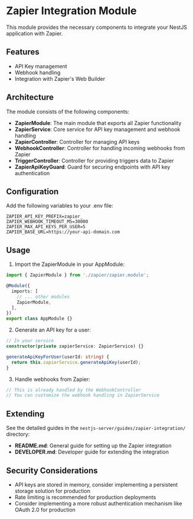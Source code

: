 # Zapier Integration Module

This module provides the necessary components to integrate your NestJS application with Zapier.

## Features

- API Key management
- Webhook handling
- Integration with Zapier's Web Builder

## Architecture

The module consists of the following components:

- **ZapierModule**: The main module that exports all Zapier functionality
- **ZapierService**: Core service for API key management and webhook handling
- **ZapierController**: Controller for managing API keys
- **WebhookController**: Controller for handling incoming webhooks from Zapier
- **TriggerController**: Controller for providing triggers data to Zapier
- **ZapierApiKeyGuard**: Guard for securing endpoints with API key authentication

## Configuration

Add the following variables to your .env file:

```
ZAPIER_API_KEY_PREFIX=zapier_
ZAPIER_WEBHOOK_TIMEOUT_MS=30000
ZAPIER_MAX_API_KEYS_PER_USER=5
ZAPIER_BASE_URL=https://your-api-domain.com
```

## Usage

1. Import the ZapierModule in your AppModule:

```typescript
import { ZapierModule } from './zapier/zapier.module';

@Module({
  imports: [
    // ... other modules
    ZapierModule,
  ],
})
export class AppModule {}
```

2. Generate an API key for a user:

```typescript
// In your service
constructor(private zapierService: ZapierService) {}

generateApiKeyForUser(userId: string) {
  return this.zapierService.generateApiKey(userId);
}
```

3. Handle webhooks from Zapier:

```typescript
// This is already handled by the WebhookController
// You can customize the webhook handling in ZapierService
```

## Extending

See the detailed guides in the `nestjs-server/guides/zapier-integration/` directory:

- **README.md**: General guide for setting up the Zapier integration
- **DEVELOPER.md**: Developer guide for extending the integration

## Security Considerations

- API keys are stored in memory, consider implementing a persistent storage solution for production
- Rate limiting is recommended for production deployments
- Consider implementing a more robust authentication mechanism like OAuth 2.0 for production 